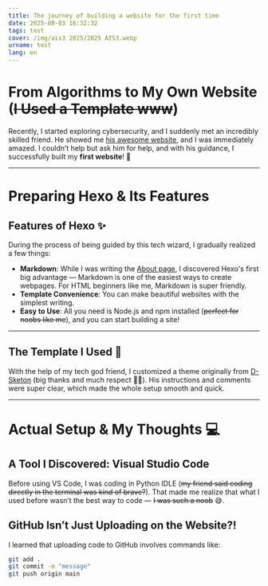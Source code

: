 ```yaml
---
title: The journey of building a website for the first time
date: 2025-08-03 16:32:32
tags: test
cover: /img/ais3 2025/2025 AIS3.webp
urname: test
lang: en
---
```


# From Algorithms to My Own Website (~~I Used a Template www~~)

Recently, I started exploring cybersecurity, and I suddenly met an incredibly skilled friend. He showed me [his awesome website](https://itousouta15.github.io/), and I was immediately amazed. I couldn’t help but ask him for help, and with his guidance, I successfully built my **first website**! 🚀

---

# Preparing Hexo & Its Features

## Features of Hexo ✨

During the process of being guided by this tech wizard, I gradually realized a few things:

- **Markdown**: While I was writing the [About page](https://siewilly.github.io/about/), I discovered Hexo's first big advantage — Markdown is one of the easiest ways to create webpages. For HTML beginners like me, Markdown is super friendly.
- **Template Convenience**: You can make beautiful websites with the simplest writing.
- **Easy to Use**: All you need is Node.js and npm installed (~~perfect for noobs like me~~), and you can start building a site!

---

## The Template I Used 🧩

With the help of my tech god friend, I customized a theme originally from [D-Sketon](https://d-sketon.github.io/) (big thanks and much respect 🙇‍♂️). His instructions and comments were super clear, which made the whole setup smooth and quick.

---

# Actual Setup & My Thoughts 💻

## A Tool I Discovered: Visual Studio Code

Before using VS Code, I was coding in Python IDLE (~~my friend said coding directly in the terminal was kind of brave?~~). That made me realize that what I used before wasn’t the best way to code — ~~I was such a noob~~ 😅.

## GitHub Isn’t Just Uploading on the Website?!

I learned that uploading code to GitHub involves commands like:

```bash
git add .
git commit -m "message"
git push origin main
